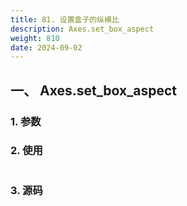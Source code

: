 ```yaml
---
title: 81. 设置盒子的纵横比
description: Axes.set_box_aspect
weight: 810
date: 2024-09-02
---
```

<style>
th, td {
  border: 1px solid rgb(190, 190, 190);
}
</style>


## 一、 Axes.set_box_aspect


### 1. 参数




### 2. 使用



```python


```


### 3. 源码
```python

```




